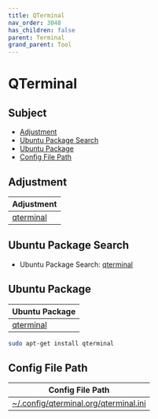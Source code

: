 ```yaml
---
title: QTerminal
nav_order: 3048
has_children: false
parent: Terminal
grand_parent: Tool
---
```



# QTerminal


## Subject

* [Adjustment](#adjustment)
* [Ubuntu Package Search](#ubuntu-package-search)
* [Ubuntu Package](#ubuntu-package)
* [Config File Path](#config-file-path)


## Adjustment

| Adjustment |
| --- |
| [qterminal](https://github.com/samwhelp/lubuntu-adjustment/tree/main/prototype/main/tool-config/part/qterminal) |


## Ubuntu Package Search

* Ubuntu Package Search: [qterminal](https://packages.ubuntu.com/search?keywords=qterminal)


## Ubuntu Package

| Ubuntu Package |
| --- |
| [qterminal](https://packages.ubuntu.com/noble/qterminal) |

``` sh
sudo apt-get install qterminal
```


## Config File Path

| Config File Path |
| --- |
| [~/.config/qterminal.org/qterminal.ini](https://github.com/samwhelp/lubuntu-adjustment/tree/main/prototype/main/tool-config/qterminal/asset/overlay/etc/skel/.config/qterminal.org/qterminal.ini) |
